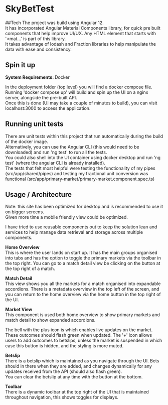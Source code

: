 # SkyBetTest

##Tech
The project was build using Angular 12.<br>
It has incorporated Angular Material Components library, for quick pre built components that help improve UI/UX.
Any HTML element that starts with '<mat...' is part of this library.<br>
It takes advantage of lodash and Fraction libraries to help manipulate the data with ease and consistency.

## Spin it up

<b>System Requirements: </b> Docker

In the deployment folder (top level) you will find a docker compose file. <br>
Running 'docker compose up' will build and spin up the UI on a nginx server, alongside the pre-built API. <br>
Once this is done (UI may take a couple of minutes to build), you can visit localhost:3000 to access the application. <br>

## Running unit tests

There are unit tests within this project that run automatically during the build of the docker image. <br>
Alternatively, you can use the Angular CLI (this would need to be downloaded) and run 'ng test' to run all the tests. <br>
You could also shell into the UI container using docker desktop and run 'ng test' (where the angular CLI is already installed). <br>
The tests that felt most helpful were testing the functionality of my pipes (src/app/shared/pipes) and testing my fractional unit conversion was functional (src/app/primary-market/primary-market.component.spec.ts)

## Usage / Architecture
Note: this site has been optimized for desktop and is recommended to use it on bigger screens.<br>
Given more time a mobile friendly view could be optimized.

I have tried to use reusable components out to keep the solution lean and services to help manage data retrieval and storage across multiple components.

<b>Home Overview</b><br>
This is where the user lands on start up. It has the main groups organised into tabs and has the option to toggle the primary markets via the toolbar in the top right.
You can go to a match detail view be clicking on the button at the top right of a match.

<b>Match Detail</b><br>
This view shows you all the markets for a match organised into expandable accordions. There is a metadata overview in the top left of the screen, and you can return to the home overview via the home button in the top right of the UI.

<b>Market View</b><br>
This component is used both home overview to show primary markets and match detail to show expanded accordions.

The bell with the plus icon is which enables live updates on the market.
These outcomes should flash green when updated.
The '+' icon allows users to add outcomes to betslips, unless the market is suspended in which case this button is hidden, and the styling is more muted.

<b>Betslip</b><br>
There is a betslip which is maintained as you navigate through the UI. Bets should in there when they are added, and changes dynamically for any updates received from the API (should also flash green). <br>You can clear the betslip at any time with the button at the bottom.

<b>Toolbar</b><br>
There is a dynamic toolbar at the top right of the UI that is maintained throughout navigation, this shows toggles for displays.
